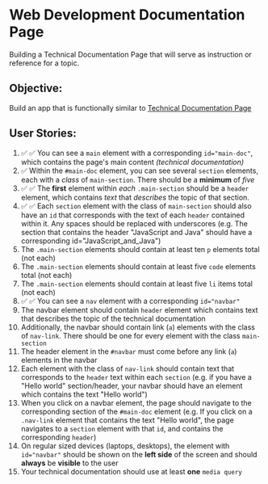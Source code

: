 # Web Development Documentation Page

Building a Technical Documentation Page that will serve as instruction or reference for a topic.

## Objective:
Build an app that is functionally similar to [Technical Documentation Page](https://technical-documentation-page.freecodecamp.rocks)

## User Stories:
1. :white_check_mark: ✅
You can see a `main` element with a corresponding `id="main-doc"`, which contains the page's main content _(technical documentation)_
2. :white_check_mark: Within the `#main-doc` element, you can see several `section` elements, each with a _class_ of `main-section`. There should be a **minimum** of _five_
3. :white_check_mark: ✅
The **first** element within _each_ `.main-section` should be a `header` element, which contains _text_ that _describes_ the topic of that section.
4. :white_check_mark: ✅
Each `section` element with the class of `main-section` should also have an `id` that corresponds with the text of each `header` contained within it. Any spaces should be replaced with underscores (e.g. The section that contains the header "JavaScript and Java" should have a corresponding id="JavaScript_and_Java")
5. The `.main-section` elements should contain at least ten `p` elements total (not each)
6. The `.main-section` elements should contain at least five `code` elements total (not each)
7. The `.main-section` elements should contain at least five `li` items total (not each)
8. :white_check_mark: ✅
You can see a `nav` element with a corresponding `id="navbar"`
9. The navbar element should contain `header` element which contains text that describes the topic of the technical documentation
10. Additionally, the navbar should contain link (`a`) elements with the class of `nav-link`. There should be one for every element with the class `main-section`
11. The header element in the `#navbar` must come before any link (`a`) elements in the navbar
12. Each element with the class of `nav-link` should contain text that corresponds to the `header` text within each `section` (e.g. if you have a "Hello world" section/header, your navbar should have an element which contains the text "Hello world")
13. When you click on a navbar element, the page should navigate to the corresponding section of the `#main-doc` element (e.g. If you click on a `.nav-link` element that contains the text "Hello world", the page navigates to a `section` element with that `id`, and contains the corresponding `header`)
14. On regular sized devices (laptops, desktops), the element with `id="navbar"` should be shown on the **left side** of the screen and should **always** be **visible** to the user
15. Your technical documentation should use at least **one** `media query`